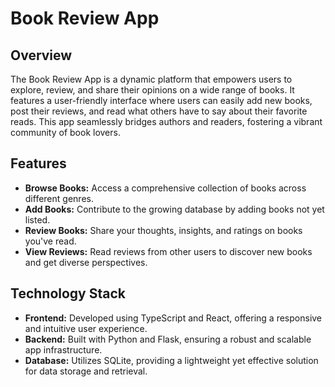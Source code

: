 # Book Review App

## Overview

The Book Review App is a dynamic platform that empowers users to explore, review, and share their opinions on a wide range of books. It features a user-friendly interface where users can easily add new books, post their reviews, and read what others have to say about their favorite reads. This app seamlessly bridges authors and readers, fostering a vibrant community of book lovers.

## Features

- **Browse Books:** Access a comprehensive collection of books across different genres.
- **Add Books:** Contribute to the growing database by adding books not yet listed.
- **Review Books:** Share your thoughts, insights, and ratings on books you've read.
- **View Reviews:** Read reviews from other users to discover new books and get diverse perspectives.

## Technology Stack

- **Frontend:** Developed using TypeScript and React, offering a responsive and intuitive user experience.
- **Backend:** Built with Python and Flask, ensuring a robust and scalable app infrastructure.
- **Database:** Utilizes SQLite, providing a lightweight yet effective solution for data storage and retrieval.
